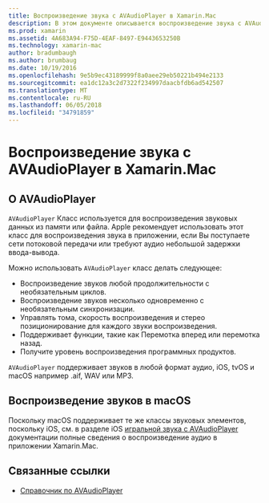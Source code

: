 ```yaml
---
title: Воспроизведение звука с AVAudioPlayer в Xamarin.Mac
description: В этом документе описывается воспроизведение звука с AVAudioPlayer в приложении Xamarin.Mac. В нем описывается AVAudioPlayer на общем уровне ссылки на другие документацию, более подробно рассматривается его более подробно.
ms.prod: xamarin
ms.assetid: 4A683A94-F75D-4EAF-8497-E9443653250B
ms.technology: xamarin-mac
author: bradumbaugh
ms.author: brumbaug
ms.date: 10/19/2016
ms.openlocfilehash: 9e5b9ec43189999f8a0aee29eb50221b494e2133
ms.sourcegitcommit: ea1dc12a3c2d7322f234997daacbfdb6ad542507
ms.translationtype: MT
ms.contentlocale: ru-RU
ms.lasthandoff: 06/05/2018
ms.locfileid: "34791859"
---
```

# <a name="playing-sound-with-avaudioplayer-in-xamarinmac"></a>Воспроизведение звука с AVAudioPlayer в Xamarin.Mac

## <a name="about-the-avaudioplayer"></a>О AVAudioPlayer

`AVAudioPlayer` Класс используется для воспроизведения звуковых данных из памяти или файла. Apple рекомендует использовать этот класс для воспроизведения звука в приложении, если Вы поступаете сети потоковой передачи или требуют аудио небольшой задержки ввода-вывода.

Можно использовать `AVAudioPlayer` класс делать следующее:

- Воспроизведение звуков любой продолжительности с необязательным циклов.
- Воспроизведение звуков несколько одновременно с необязательным синхронизации.
- Управлять тома, скорость воспроизведения и стерео позиционирование для каждого звуки воспроизведения.
- Поддерживает функции, такие как Перемотка вперед или перемотка назад.
- Получите уровень воспроизведения программных продуктов.

`AVAudioPlayer` поддерживает звуков в любой формат аудио, iOS, tvOS и macOS например .aif, WAV или MP3.

## <a name="playing-sounds-in-macos"></a>Воспроизведение звуков в macOS

Поскольку macOS поддерживает те же классы звуковых элементов, поскольку iOS, см. в разделе iOS [игральной звука с AVAudioPlayer](https://developer.xamarin.com/recipes/ios/media/sound/avaudioplayer/) документации полные сведения о воспроизведение аудио в приложении Xamarin.Mac.

## <a name="related-links"></a>Связанные ссылки

- [Справочник по AVAudioPlayer](https://developer.apple.com/documentation/avfoundation/avaudioplayer)
